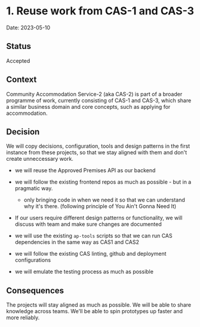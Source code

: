 # 1. Reuse work from CAS-1 and CAS-3

Date: 2023-05-10

## Status

Accepted

## Context

Community Accommodation Service-2 (aka CAS-2) is part of a broader programme of work, currently consisting of CAS-1 and CAS-3, which share a similar business domain and core concepts, such as applying for accommodation. 

## Decision

We will copy decisions, configuration, tools and design patterns in the first instance from these projects, so that we stay aligned with them and don't create unneccessary work.

* we will reuse the Approved Premises API as our backend

* we will follow the existing frontend repos as much as possible - but in a pragmatic way.
    * only bringing code in when we need it so that we can understand why it's there. (following principle of You Ain't Gonna Need It)

* If our users require different design patterns or functionality, we will discuss with team and make sure changes are documented

* we will use the existing `ap-tools` scripts so that we can run CAS dependencies in the same way as CAS1 and CAS2

* we will follow the existing CAS linting, github and deployment configurations

* we will emulate the testing process as much as possible

## Consequences

The projects will stay aligned as much as possible. We will be able to share knowledge across teams. We'll be able to spin prototypes up faster and more reliably.